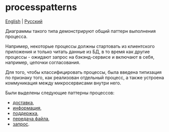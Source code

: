 # processpatterns

[English](README.md) | [Русский](README.ru.md)

Диаграммы такого типа демонстрируют общий паттерн выполнения процесса. 

Например, некоторые процессы должны стартовать из клиентского приложения и только читать данные из БД, в то время как другие процессы - ожидают запрос на бэкэнд-сервисе и включают в себя, например, цепочки согласования. 

Для того, чтобы классифицировать процессы, была введена типизация по признаку того, как реализован отдельный процесс, а также устроена коммуникация между микросервисами внутри него.

Были выделены следующие паттерны процессов:
- [доставка](delivering.ru.md),
- [информация](information.ru.md),
- [поддержка](maintenance.ru.md),
- [передача файла](transmittingfile.ru.md),
- [запрос](requesting.ru.md).
